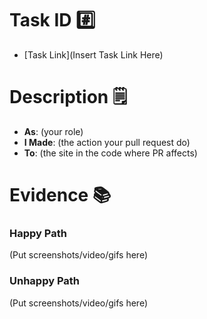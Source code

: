# Task ID #️⃣

- [Task Link](Insert Task Link Here)

# Description 🗒️

- **As**: (your role)
- **I Made**: (the action your pull request do)
- **To**: (the site in the code where PR affects)

# Evidence 📚

### Happy Path

(Put screenshots/video/gifs here)

### Unhappy Path

(Put screenshots/video/gifs here)
